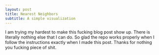 ```yaml
---
layout: post
title: Nearest Neighbors
subtitle: A simple visualization
---
```


I am trying my hardest to make this fucking blog post show up. There is literally nothing else that I can do. So glad the repo works properly when I follow the instructions
exactly when I made this post. Thanks for nothing you fucking piece of shit.
